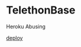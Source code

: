 # TelethonBase
Heroku Abusing

[deploy](https://heroku.com/deploy?template=https://github.com/lucifeermorningstar/TelethonBase)
